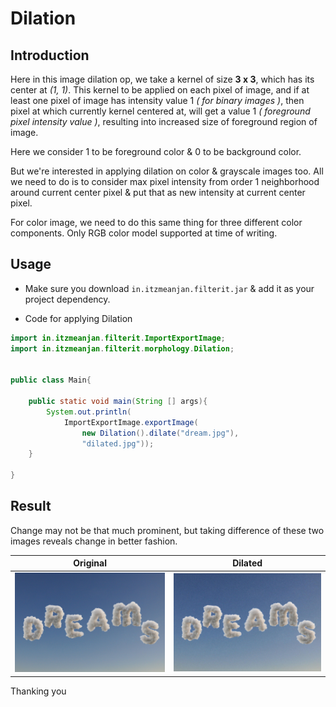 # Dilation

## Introduction

Here in this image dilation op, we take a kernel of size **3 x 3**,
which has its center at _(1, 1)_. This kernel to be applied on each pixel of image,
and if at least one pixel of image has intensity value 1 _( for binary images )_, then pixel at which
currently kernel centered at, will get a value 1 _( foreground pixel intensity value )_, 
resulting into increased size of foreground region of image.

Here we consider 1 to be foreground color & 0 to be background color.

But we're interested in applying dilation on color & grayscale images too. All we need to do is to consider
max pixel intensity from order 1 neighborhood around current center pixel 
& put that as new intensity at current center pixel.

For color image, we need to do this same thing for three different color components. 
Only RGB color model supported at time of writing.

## Usage

- Make sure you download `in.itzmeanjan.filterit.jar` & add it as your project dependency.

- Code for applying Dilation

```java
import in.itzmeanjan.filterit.ImportExportImage;
import in.itzmeanjan.filterit.morphology.Dilation;


public class Main{

	public static void main(String [] args){
		System.out.println(
            ImportExportImage.exportImage(
                new Dilation().dilate("dream.jpg"), 
                "dilated.jpg"));
	}

}
```

## Result

Change may not be that much prominent, 
but taking difference of these two images 
reveals change in better fashion.

Original | Dilated
--- | ---
![dream](../examples/dream.jpg) | ![dilated](../examples/dilated.jpg)

Thanking you

